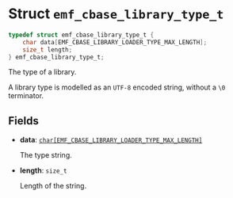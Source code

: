 # Struct `emf_cbase_library_type_t`

```c
typedef struct emf_cbase_library_type_t {
    char data[EMF_CBASE_LIBRARY_LOADER_TYPE_MAX_LENGTH];
    size_t length;
} emf_cbase_library_type_t;
```

The type of a library.

A library type is modelled as an `UTF-8` encoded string, without a `\0` terminator.

## Fields

- **data**: [`char[EMF_CBASE_LIBRARY_LOADER_TYPE_MAX_LENGTH]`](./constant.EMF_CBASE_LIBRARY_LOADER_TYPE_MAX_LENGTH.md)

    The type string.

- **length**: `size_t`

    Length of the string.
